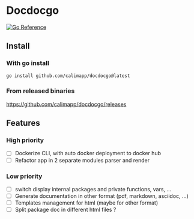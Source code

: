 # Docdocgo
[![Go Reference](https://pkg.go.dev/badge/github.com/calimapp/docdocgo.svg)](https://pkg.go.dev/github.com/calimapp/docdocgo)

## Install

### With go install
```sh
go install github.com/calimapp/docdocgo@latest
```

### From released binaries

<https://github.com/calimapp/docdocgo/releases>

## Features

### High priority
- [ ] Dockerize CLI, with auto docker deployment to docker hub
- [ ] Refactor app in 2 separate modules parser and render

### Low priority

- [ ] switch display internal packages and private functions, vars, ...
- [ ] Generate documentation in other format (pdf, markdown, asciidoc, ...)
- [ ] Templates management for html (maybe for other format)
- [ ] Split package doc in different html files ?
